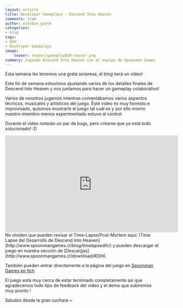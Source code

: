 ```yaml
---
layout: article
title: Developer Gameplays - Descend Into Heaven
comments: true
author: esteban_gaete
categories:
- blog
tags:
- DIH
- Developer Gameplays
image:
    teaser: teaser/gameplayDIH-teaser.png
summary: Jugando Descend Into Heaven con el equipo de Spoonman Games
---
```


Esta semana les tenemos una grata sorpresa, el blog será un vídeo!

Este fin de semana estuvimos ajustando varios de los detalles finales de Descend Into Heaven y nos juntamos para hacer un gameplay colaborativo!

Varios de nosotros jugamos mientras comentábamos varios aspectos técnicos, musicales y artísticos del juego. Éste vídeo es muy honesto e improvisado, quisimos mostrarle el juego tal cuál es y por ello mismo nuestro miembro menos experimentado estuvo al control.

Durante el vídeo notarán un par de bugs, pero créame que ya está todo solucionado! :D 

<iframe width="560" height="315" src="https://www.youtube.com/embed/CfhHTOR_7Dk" frameborder="0" allowfullscreen></iframe>
<br>
No olviden que pueden revisar el Time-Lapse/Post-Mortem aquí: [Time Lapse del Desarrollo de Descend Into Heaven](http://www.spoonmangames.cl/blog/timelapsedih/) y pueden descargar el juego en nuestra sección de [Descargas](http://www.spoonmangames.cl/download/#DIH).

También pueden entrar directamente a la página del juego en [Spoonman Games en Itch](htpp://spoonmangames.itch.io)

El juego está muy cerca de estar terminado completamente así que agradecemos todo tipo de feedback del vídeo y el demo que subiremos muy pronto !

Saludos desde la gran cuchara ~


